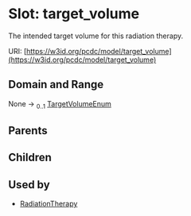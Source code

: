 
# Slot: target_volume


The intended target volume for this radiation therapy.

URI: [https://w3id.org/pcdc/model/target_volume](https://w3id.org/pcdc/model/target_volume)


## Domain and Range

None &#8594;  <sub>0..1</sub> [TargetVolumeEnum](TargetVolumeEnum.md)

## Parents


## Children


## Used by

 * [RadiationTherapy](RadiationTherapy.md)
